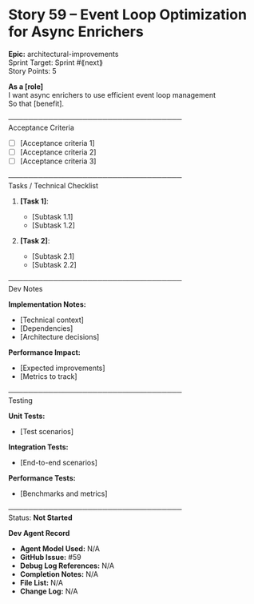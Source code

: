 # Story 59 – Event Loop Optimization for Async Enrichers

**Epic:** architectural-improvements  
Sprint Target: Sprint #⟪next⟫  
Story Points: 5

**As a [role]**  
I want async enrichers to use efficient event loop management  
So that [benefit].

───────────────────────────────────  
Acceptance Criteria

- [ ] [Acceptance criteria 1]
- [ ] [Acceptance criteria 2]  
- [ ] [Acceptance criteria 3]

───────────────────────────────────  
Tasks / Technical Checklist

1. **[Task 1]**:

   - [Subtask 1.1]
   - [Subtask 1.2]

2. **[Task 2]**:

   - [Subtask 2.1]
   - [Subtask 2.2]

───────────────────────────────────  
Dev Notes

**Implementation Notes:**
- [Technical context]
- [Dependencies]
- [Architecture decisions]

**Performance Impact:**
- [Expected improvements]
- [Metrics to track]

───────────────────────────────────  
Testing

**Unit Tests:**
- [Test scenarios]

**Integration Tests:**
- [End-to-end scenarios]

**Performance Tests:**
- [Benchmarks and metrics]

───────────────────────────────────  
Status: **Not Started**

**Dev Agent Record**

- **Agent Model Used:** N/A
- **GitHub Issue:** #59
- **Debug Log References:** N/A  
- **Completion Notes:** N/A
- **File List:** N/A
- **Change Log:** N/A
